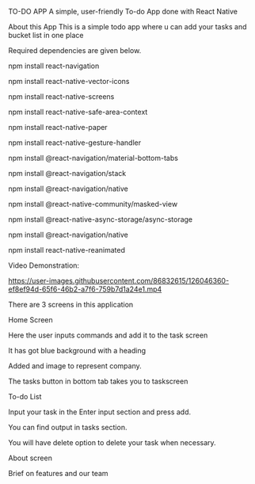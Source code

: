 TO-DO APP
A simple, user-friendly To-do App done with React Native

About this App
This is a simple todo app where u can add your tasks and bucket list in one place

Required dependencies are given below.

npm install react-navigation

npm install react-native-vector-icons

npm install react-native-screens

npm install react-native-safe-area-context

npm install react-native-paper

npm install react-native-gesture-handler

npm install @react-navigation/material-bottom-tabs

npm install @react-navigation/stack

npm install @react-navigation/native

npm install @react-native-community/masked-view

npm install @react-native-async-storage/async-storage

npm install @react-navigation/native

npm install react-native-reanimated

Video Demonstration:



https://user-images.githubusercontent.com/86832615/126046360-ef8ef94d-65f6-46b2-a7f6-759b7d1a24e1.mp4





There are 3 screens in this application

Home Screen

Here the user inputs commands and add it to the task screen

It has got blue background with a heading

Added and image to represent company.

The tasks button in bottom tab takes you to taskscreen

To-do List

Input your task in the Enter input section and press add.

You can find output in tasks section.

You will have delete option to delete your task when necessary.

About screen

Brief on features and our team


